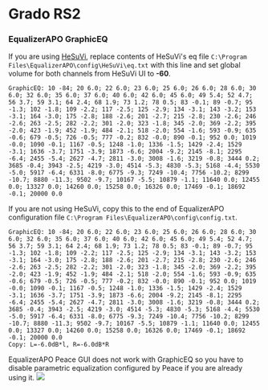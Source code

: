 # Grado RS2
### EqualizerAPO GraphicEQ
If you are using [HeSuVi](https://sourceforge.net/projects/hesuvi/), replace contents of HeSuVi's eq file `C:\Program Files\EqualizerAPO\config\HeSuVi\eq.txt` with this line and set global volume for both channels from HeSuVi UI to **-60**.
```
GraphicEQ: 10 -84; 20 6.0; 22 6.0; 23 6.0; 25 6.0; 26 6.0; 28 6.0; 30 6.0; 32 6.0; 35 6.0; 37 6.0; 40 6.0; 42 6.0; 45 6.0; 49 5.4; 52 4.7; 56 3.7; 59 3.1; 64 2.4; 68 1.9; 73 1.2; 78 0.5; 83 -0.1; 89 -0.7; 95 -1.3; 102 -1.8; 109 -2.2; 117 -2.5; 125 -2.9; 134 -3.1; 143 -3.2; 153 -3.1; 164 -3.0; 175 -2.8; 188 -2.6; 201 -2.7; 215 -2.8; 230 -2.6; 246 -2.6; 263 -2.5; 282 -2.2; 301 -2.0; 323 -1.8; 345 -2.0; 369 -2.2; 395 -2.0; 423 -1.9; 452 -1.9; 484 -2.1; 518 -2.0; 554 -1.6; 593 -0.9; 635 -0.6; 679 -0.5; 726 -0.5; 777 -0.2; 832 -0.0; 890 -0.1; 952 0.0; 1019 -0.0; 1090 -0.1; 1167 -0.5; 1248 -1.0; 1336 -1.5; 1429 -2.4; 1529 -3.1; 1636 -3.7; 1751 -3.9; 1873 -6.6; 2004 -9.2; 2145 -8.1; 2295 -6.4; 2455 -5.4; 2627 -4.7; 2811 -3.0; 3008 -1.6; 3219 -0.8; 3444 0.2; 3685 -0.4; 3943 -2.5; 4219 -3.0; 4514 -5.3; 4830 -5.3; 5168 -4.4; 5530 -5.0; 5917 -6.4; 6331 -8.0; 6775 -9.3; 7249 -10.4; 7756 -10.2; 8299 -10.7; 8880 -11.3; 9502 -9.7; 10167 -5.5; 10879 -1.1; 11640 0.0; 12455 0.0; 13327 0.0; 14260 0.0; 15258 0.0; 16326 0.0; 17469 -0.1; 18692 -0.1; 20000 0.0
```
If you are not using HeSuVi, copy this to the end of EqualizerAPO configuration file `C:\Program Files\EqualizerAPO\config\config.txt`.
```
GraphicEQ: 10 -84; 20 6.0; 22 6.0; 23 6.0; 25 6.0; 26 6.0; 28 6.0; 30 6.0; 32 6.0; 35 6.0; 37 6.0; 40 6.0; 42 6.0; 45 6.0; 49 5.4; 52 4.7; 56 3.7; 59 3.1; 64 2.4; 68 1.9; 73 1.2; 78 0.5; 83 -0.1; 89 -0.7; 95 -1.3; 102 -1.8; 109 -2.2; 117 -2.5; 125 -2.9; 134 -3.1; 143 -3.2; 153 -3.1; 164 -3.0; 175 -2.8; 188 -2.6; 201 -2.7; 215 -2.8; 230 -2.6; 246 -2.6; 263 -2.5; 282 -2.2; 301 -2.0; 323 -1.8; 345 -2.0; 369 -2.2; 395 -2.0; 423 -1.9; 452 -1.9; 484 -2.1; 518 -2.0; 554 -1.6; 593 -0.9; 635 -0.6; 679 -0.5; 726 -0.5; 777 -0.2; 832 -0.0; 890 -0.1; 952 0.0; 1019 -0.0; 1090 -0.1; 1167 -0.5; 1248 -1.0; 1336 -1.5; 1429 -2.4; 1529 -3.1; 1636 -3.7; 1751 -3.9; 1873 -6.6; 2004 -9.2; 2145 -8.1; 2295 -6.4; 2455 -5.4; 2627 -4.7; 2811 -3.0; 3008 -1.6; 3219 -0.8; 3444 0.2; 3685 -0.4; 3943 -2.5; 4219 -3.0; 4514 -5.3; 4830 -5.3; 5168 -4.4; 5530 -5.0; 5917 -6.4; 6331 -8.0; 6775 -9.3; 7249 -10.4; 7756 -10.2; 8299 -10.7; 8880 -11.3; 9502 -9.7; 10167 -5.5; 10879 -1.1; 11640 0.0; 12455 0.0; 13327 0.0; 14260 0.0; 15258 0.0; 16326 0.0; 17469 -0.1; 18692 -0.1; 20000 0.0
Copy: L=-6.0dB*l, R=-6.0dB*R
```
EqualizerAPO Peace GUI does not work with GraphicEQ so you have to disable parametric equalization configured by Peace if you are already using it.
![](https://raw.githubusercontent.com/jaakkopasanen/AutoEq/master/results/Innerfidelity%202017/innerfidelity/onear/Grado%20RS2/Grado%20RS2.png)
